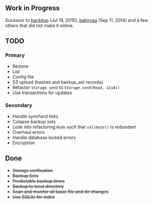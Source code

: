 ## Work in Progress

Sucessor to [backitup](https://github.com/shanegibbs/backitup) (Jul 19, 2015), [babirusa](https://github.com/shanegibbs/babirusa) (Sep 11, 2014) and a few others that did not make it online.

## TODO

### Primary
* Restore
* List
* Config file
* S3 upload (hashes and backup_set records)
* Refactor `Storage.send` to `Storage.send(Read, &[u8])`
* Use transactions for updates

### Secondary
* Handle sym/hard links
* Colapse backup sets
* Look into refactoring `Node` such that `validate()` is redundant
* Overhaul errors
* Handle database locked errors
* Encryption

## Done

* ~~Storage verification~~
* ~~Backup Sets~~
* ~~Predictable backup times~~
* ~~Backup to local directory~~
* ~~Scan and monitor all basic file and dir changes~~
* ~~Use SQLite for index~~
